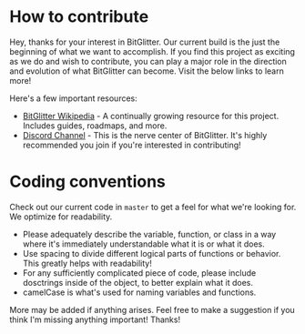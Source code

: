 # How to contribute

Hey, thanks for your interest in BitGlitter.  Our current build is the just the beginning of what we want to accomplish.
  If you find this project as exciting as we do and wish to contribute, you can play a major role in the direction and
  evolution of what BitGlitter can become.  Visit the below links to learn more!
  
Here's a few important resources:
+ [BitGlitter Wikipedia](https://github.com/MarkMichon1/BitGlitter/wiki) - A continually growing resource for this 
project.  Includes guides, roadmaps, and more.
+ [Discord Channel](TBA) - This is the nerve center of BitGlitter.  It's highly recommended you 
join if you're interested in contributing!

# Coding conventions
Check out our current code in ```master``` to get a feel for what we're looking for.  We optimize for readability.
 + Please adequately describe the variable, function, or class in a way where it's immediately understandable what it is
 or what it does.
 + Use spacing to divide different logical parts of functions or behavior.  This greatly helps with readability!
 + For any sufficiently complicated piece of code, please include dosctrings inside of the object, to better explain
 what it does.
 + camelCase is what's used for naming variables and functions.
 
More may be added if anything arises.  Feel free to make a suggestion if you think I'm missing anything important! 
Thanks!

